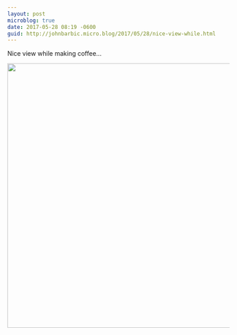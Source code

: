 ```yaml
---
layout: post
microblog: true
date: 2017-05-28 08:19 -0600
guid: http://johnbarbic.micro.blog/2017/05/28/nice-view-while.html
---
```

Nice view while making coffee...

<img src="http://johnbarbic.micro.blog/uploads/2017/17bd301f76.jpg" width="600" height="600" style="height: auto" />
